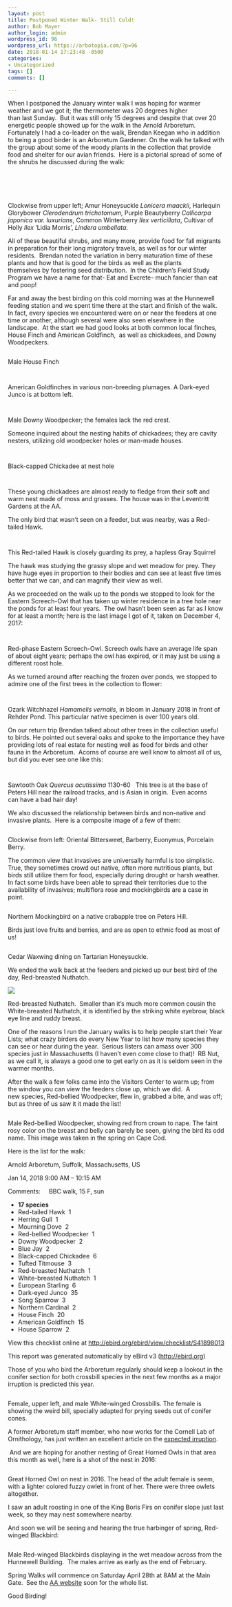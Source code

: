 ```yaml
---
layout: post
title: Postponed Winter Walk- Still Cold!
author: Bob Mayer
author_login: admin
wordpress_id: 96
wordpress_url: https://arbotopia.com/?p=96
date: 2018-01-14 17:23:48 -0500
categories:
- Uncategorized
tags: []
comments: []

---
```

<p>When I postponed the January winter walk I was hoping for warmer weather and we got it; the thermometer was 20 degrees higher than last Sunday.  But it was still only 15 degrees and despite that over 20 energetic people showed up for the walk in the Arnold Arboretum.  Fortunately I had a co-leader on the walk, Brendan Keegan who in addition to being a good birder is an Arboretum Gardener. On the walk he talked with the group about some of the woody plants in the collection that provide food and shelter for our avian friends.  Here is a pictorial spread of some of the shrubs he discussed during the walk:</p>

<p><!-- wp:image {"id":193} --></p>
<img src="/images/2018/11/Fall-Berries-PS-2.jpg" alt="" class="wp-image-193"/>

<p><!-- wp:image {"id":192} --></p>
<img src="/images/2018/11/Fall-Berries-PS-1.jpg" alt="" class="wp-image-192"/>

<p><!-- wp:image --></p>
<img src="blob:https://arbotopia.com/085ff270-5495-499f-9b2a-d9253f139715" alt=""/>

<p><!-- wp:image --></p>
<img src="blob:https://arbotopia.com/77f60ef2-e09a-4a1d-91be-f10aefb37975" alt=""/>

<p><!-- wp:image {"id":191} --></p>
<img src="/images/2018/11/Fall-Berries-PS.jpg" alt="" class="wp-image-191"/>

<p>Clockwise from upper left; Amur Honeysuckle <em>Lonicera maackii</em>, Harlequin Glorybower <em>Clerodendrum trichotomum</em>, Purple Beautyberry <em>Callicarpa japonica var. luxurians</em>, Common Winterberry <em>Ilex verticillata</em>, Cultivar of Holly <em>Ilex</em> ‘Lidia Morris’, <em>Lindera umbellata</em>.</p>

<p>All of these beautiful shrubs, and many more, provide food for fall migrants in preparation for their long migratory travels, as well as for our winter residents.  Brendan noted the variation in berry maturation time of these plants and how that is good for the birds as well as the plants themselves by fostering seed distribution.  In the Children’s Field Study Program we have a name for that- Eat and Excrete- much fancier than eat and poop!</p>

<p>Far and away the best birding on this cold morning was at the Hunnewell feeding station and we spent time there at the start and finish of the walk.  In fact, every species we encountered were on or near the feeders at one time or another, although several were also seen elsewhere in the landscape.  At the start we had good looks at both common local finches, House Finch and American Goldfinch,  as well as chickadees, and Downy Woodpeckers.</p>

<p><!-- wp:image {"id":172} --></p>
<img src="/images/2018/11/P1150645.jpg" alt="" class="wp-image-172"/>

<p>Male House Finch</p>

<p><!-- wp:image {"id":1585} --></p>
<img src="/images/2018/01/IMG_5544.jpg" alt="" class="wp-image-1585"/>

<p><!-- wp:image {"id":174} --></p>
<img src="/images/2018/11/IMG_5544.jpg" alt="" class="wp-image-174"/>

<p>American Goldfinches in various non-breeding plumages. A Dark-eyed Junco is at bottom left.</p>

<p><!-- wp:image {"id":1586} --></p>
<img src="/images/2018/01/P1010496.jpg" alt="" class="wp-image-1586"/>

<p><!-- wp:image {"id":173} --></p>
<img src="/images/2018/11/P1010496.jpg" alt="" class="wp-image-173"/>

<p>Male Downy Woodpecker; the females lack the red crest.</p>

<p>Someone inquired about the nesting habits of chickadees; they are cavity nesters, utilizing old woodpecker holes or man-made houses.</p>

<p><!-- wp:image {"id":1587} --></p>
<img src="/images/2018/01/P1080191.jpg" alt="" class="wp-image-1587"/>

<p><!-- wp:image {"id":175} --></p>
<img src="/images/2018/11/P1080191.jpg" alt="" class="wp-image-175"/>

<p>Black-capped Chickadee at nest hole</p>

<p><!-- wp:image {"id":1588,"align":"center"} --></p>
<div class="wp-block-image">
<figure class="aligncenter"><img src="/images/2018/01/P1090443.jpg" alt="" class="wp-image-1588"/>
</div>

<p><!-- wp:image {"id":176} --></p>
<img src="/images/2018/11/P1090443.jpg" alt="" class="wp-image-176"/>

<p>These young chickadees are almost ready to fledge from their soft and warm nest made of moss and grasses. The house was in the Leventritt Gardens at the AA.</p>

<p>The only bird that wasn’t seen on a feeder, but was nearby, was a Red-tailed Hawk.</p>

<p><!-- wp:image {"id":1589} --></p>
<img src="/images/2018/01/R-T-Hawk-3.jpg" alt="" class="wp-image-1589"/>

<p><!-- wp:image {"id":177} --></p>
<img src="/images/2018/11/R-T-Hawk-1.jpg" alt="" class="wp-image-177"/>

<p>This Red-tailed Hawk is closely guarding its prey, a hapless Gray Squirrel</p>

<p>The hawk was studying the grassy slope and wet meadow for prey. They have huge eyes in proportion to their bodies and can see at least five times better that we can, and can magnify their view as well.</p>

<p>As we proceeded on the walk up to the ponds we stopped to look for the Eastern Screech-Owl that has taken up winter residence in a tree hole near the ponds for at least four years.  The owl hasn’t been seen as far as I know for at least a month; here is the last image I got of it, taken on December 4, 2017:</p>

<p><!-- wp:image {"id":178} --></p>
<img src="/images/2018/11/P1010217.jpg" alt="" class="wp-image-178"/>

<p><!-- wp:image {"id":1590} --></p>
<img src="/images/2018/01/P1010047.jpg" alt="" class="wp-image-1590"/>

<p>Red-phase Eastern Screech-Owl. Screech owls have an average life span of about eight years; perhaps the owl has expired, or it may just be using a different roost hole.</p>

<p>As we turned around after reaching the frozen over ponds, we stopped to admire one of the first trees in the collection to flower:</p>

<p><!-- wp:image {"id":179} --></p>
<img src="/images/2018/11/P1010509.jpg" alt="" class="wp-image-179"/>

<p><!-- wp:image {"id":1591} --></p>
<img src="/images/2018/01/P1010509.jpg" alt="" class="wp-image-1591"/>

<p>Ozark Witchhazel <em>Hamamelis vernalis</em>, in bloom in January 2018 in front of Rehder Pond. This particular native specimen is over 100 years old.</p>

<p>On our return trip Brendan talked about other trees in the collection useful to birds. He pointed out several oaks and spoke to the importance they have providing lots of real estate for nesting well as food for birds and other fauna in the Arboretum.  Acorns of course are well know to almost all of us, but did you ever see one like this:</p>

<p><!-- wp:image {"id":1592} --></p>
<img src="/images/2018/01/IMG_0789.jpg" alt="" class="wp-image-1592"/>

<p><!-- wp:image {"id":180} --></p>
<img src="/images/2018/11/IMG_0789.jpg" alt="" class="wp-image-180"/>

<p>Sawtooth Oak <em>Quercus acutissima</em> 1130-60   This tree is at the base of Peters Hill near the railroad tracks, and is Asian in origin.  Even acorns can have a bad hair day!</p>

<p>We also discussed the relationship between birds and non-native and invasive plants.  Here is a composite image of a few of them:</p>

<p><!-- wp:image {"id":214} --></p>
<img src="/images/2018/11/invasives-1.jpg" alt="" class="wp-image-214"/>

<p>Clockwise from left: Oriental Bittersweet, Barberry, Euonymus, Porcelain Berry.</p>

<p>The common view that invasives are universally harmful is too simplistic. True, they sometimes crowd out native, often more nutritious plants, but birds still utilize them for food, especially during drought or harsh weather.  In fact some birds have been able to spread their territories due to the availability of invasives; multiflora rose and mockingbirds are a case in point.</p>

<p><!-- wp:image {"id":182} --></p>
<img src="/images/2018/11/P1150229.jpg" alt="" class="wp-image-182"/>

<p>Northern Mockingbird on a native crabapple tree on Peters Hill.</p>

<p>Birds just love fruits and berries, and are as open to ethnic food as most of us!</p>

<p><!-- wp:image {"id":187} --></p>
<img src="/images/2018/11/P1170776.jpg" alt="" class="wp-image-187"/>

<p>Cedar Waxwing dining on Tartarian Honeysuckle.</p>

<p>We ended the walk back at the feeders and picked up our best bird of the day, Red-breasted Nuthatch.</p>

![](/images/P1150200.jpg)

<p>Red-breasted Nuthatch.  Smaller than it’s much more common cousin the White-breasted Nuthatch, it is identified by the striking white eyebrow, black eye line and ruddy breast.</p>

<p>One of the reasons I run the January walks is to help people start their Year Lists; what crazy birders do every New Year to list how many species they can see or hear during the year.  Serious listers can amass over 300 species just in Massachusetts (I haven’t even come close to that)!  RB Nut, as we call it, is always a good one to get early on as it is seldom seen in the warmer months.</p>

<p>After the walk a few folks came into the Visitors Center to warm up; from the window you can view the feeders close up, which we did.  A new species, Red-bellied Woodpecker, flew in, grabbed a bite, and was off; but as three of us saw it it made the list!</p>

<p><!-- wp:image {"id":183} --></p>
<img src="/images/2018/11/P1270442.jpg" alt="" class="wp-image-183"/>

<p>Male Red-bellied Woodpecker, showing red from crown to nape. The faint rosy color on the breast and belly can barely be seen, giving the bird its odd name. This image was taken in the spring on Cape Cod.</p>

<p>Here is the list for the walk:</p>

<p>Arnold Arboretum, Suffolk, Massachusetts, US</p>

<p>Jan 14, 2018 9:00 AM – 10:15 AM</p>

<p>Comments:     BBC walk, 15 F, sun</p>

<p><!-- wp:list --></p>
<ul>
<li><strong>17 species</strong></li>
<li>Red-tailed Hawk  1</li>
<li>Herring Gull  1</li>
<li>Mourning Dove  2</li>
<li>Red-bellied Woodpecker  1</li>
<li>Downy Woodpecker  2</li>
<li>Blue Jay  2</li>
<li>Black-capped Chickadee  6</li>
<li>Tufted Titmouse  3</li>
<li>Red-breasted Nuthatch  1</li>
<li>White-breasted Nuthatch  1</li>
<li>European Starling  6</li>
<li>Dark-eyed Junco  35</li>
<li>Song Sparrow  3</li>
<li>Northern Cardinal  2</li>
<li>House Finch  20</li>
<li>American Goldfinch  15</li>
<li>House Sparrow  2</li>
</ul>
<p><!-- /wp:list --></p>

<p>View this checklist online at <a href="http://ebird.org/ebird/view/checklist/S41898013">http://ebird.org/ebird/view/checklist/S41898013</a></p>

<p>This report was generated automatically by eBird v3 (<a href="http://ebird.org/">http://ebird.org</a>)</p>

<p>Those of you who bird the Arboretum regularly should keep a lookout in the conifer section for both crossbill species in the next few months as a major irruption is predicted this year.</p>

<p><!-- wp:image {"id":186} --></p>
<img src="/images/2018/11/P1030055.jpg" alt="" class="wp-image-186"/>

<p>Female, upper left, and male White-winged Crossbills. The female is showing the weird bill, specially adapted for prying seeds out of conifer cones.</p>

<p>A former Arboretum staff member, who now works for the Cornell Lab of Ornithology, has just written an excellent article on the <a href="https://web.archive.org/web/20180401052920/https://goo.gl/LQXiaQ">expected irruption</a>.</p>

<p> And we are hoping for another nesting of Great Horned Owls in that area this month as well, here is a shot of the nest in 2016:</p>

<p><!-- wp:image {"id":185} --></p>
<img src="/images/2018/11/P1120355.jpg" alt="" class="wp-image-185"/>

<p>Great Horned Owl on nest in 2016. The head of the adult female is seem, with a lighter colored fuzzy owlet in front of her. There were three owlets altogether.</p>

<p>I saw an adult roosting in one of the King Boris Firs on conifer slope just last week, so they may nest somewhere nearby.</p>

<p>And soon we will be seeing and hearing the true harbinger of spring, Red-winged Blackbird:</p>

<p><!-- wp:image {"id":184} --></p>
<img src="/images/2018/11/P1130421.jpg" alt="" class="wp-image-184"/>

<p>Male Red-winged Blackbirds displaying in the wet meadow across from the Hunnewell Building.  The males arrive as early as the end of February.</p>

<p>Spring Walks will commence on Saturday April 28th at 8AM at the Main Gate.  See the <a href="https://web.archive.org/web/20180401052920/https://www.arboretum.harvard.edu/">AA website</a> soon for the whole list.</p>

<p>Good Birding!<br></p>